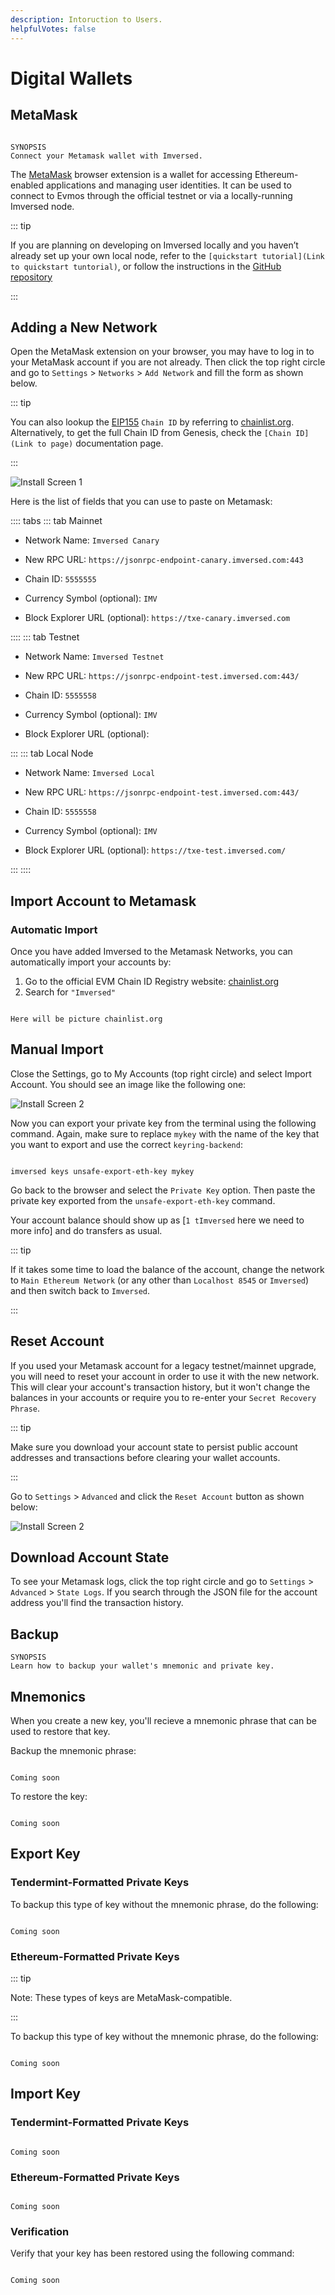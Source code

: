 ```yaml
---
description: Intoruction to Users.
helpfulVotes: false
---
```


# Digital Wallets

## MetaMask

```List

SYNOPSIS
Connect your Metamask wallet with Imversed.

```

The [MetaMask](https://metamask.io/) browser extension is a wallet for accessing Ethereum-enabled applications and managing user identities. It can be used to connect to Evmos through the official testnet or via a locally-running Imversed node.

::: tip

If you are planning on developing on Imversed locally and you haven’t already set up your own local node, refer to the `[quickstart tutorial](Link to quickstart tuntorial)`, or follow the instructions in the [GitHub repository](https://github.com/imversed/imversed)

:::

## Adding a New Network

Open the MetaMask extension on your browser, you may have to log in to your MetaMask account if you are not already. Then click the top right circle and go to `Settings` > `Networks` > `Add Network` and fill the form as shown below.

::: tip

You can also lookup the [EIP155](https://github.com/ethereum/EIPs/blob/master/EIPS/eip-155.md) `Chain ID` by referring to [chainlist.org](https://chainlist.org/). Alternatively, to get the full Chain ID from Genesis, check the `[Chain ID](Link to page)` documentation page.

:::

![Install Screen 1](../images/install1.png)

Here is the list of fields that you can use to paste on Metamask:

:::: tabs ::: tab Mainnet

- Network Name: `Imversed Canary`

- New RPC URL: `https://jsonrpc-endpoint-canary.imversed.com:443`

- Chain ID: `5555555`

- Currency Symbol (optional): `IMV`

- Block Explorer URL (optional): `https://txe-canary.imversed.com` 

:::: ::: tab Testnet

- Network Name: `Imversed Testnet`

- New RPC URL: `https://jsonrpc-endpoint-test.imversed.com:443/`

- Chain ID: `5555558`

- Currency Symbol (optional): `IMV`

- Block Explorer URL (optional):  

::: ::: tab Local Node

- Network Name: `Imversed Local`

- New RPC URL: `https://jsonrpc-endpoint-test.imversed.com:443/`

- Chain ID: `5555558`

- Currency Symbol (optional): `IMV`

- Block Explorer URL (optional): `https://txe-test.imversed.com/` 


::: ::::

## Import Account to Metamask

### Automatic Import

Once you have added Imversed to the Metamask Networks, you can automatically import your accounts by:

1. Go to the official EVM Chain ID Registry website: [chainlist.org](https://chainlist.org/)
2. Search for `"Imversed"`

``` List

Here will be picture chainlist.org

```

## Manual Import

Close the Settings, go to My Accounts (top right circle) and select Import Account. You should see an image like the following one:

![Install Screen 2](../images/Screenshot_4.png)

Now you can export your private key from the terminal using the following command. Again, make sure to replace `mykey` with the name of the key that you want to export and use the correct `keyring-backend`:

``` List

imversed keys unsafe-export-eth-key mykey

```

Go back to the browser and select the `Private Key` option. Then paste the private key exported from the `unsafe-export-eth-key` command.

Your account balance should show up as [`1 tImversed` here we need to more info] and do transfers as usual.

::: tip

If it takes some time to load the balance of the account, change the network to `Main Ethereum Network` (or any other than `Localhost 8545` or `Imversed`) and then switch back to `Imversed`.

:::

## Reset Account

If you used your Metamask account for a legacy testnet/mainnet upgrade, you will need to reset your account in order to use it with the new network. This will clear your account's transaction history, but it won't change the balances in your accounts or require you to re-enter your `Secret Recovery Phrase`.

::: tip

Make sure you download your account state to persist public account addresses and transactions before clearing your wallet accounts.

:::

Go to `Settings` > `Advanced` and click the `Reset Account` button as shown below:

![Install Screen 2](../images/Resetmetamask.png)


## Download Account State

To see your Metamask logs, click the top right circle and go to `Settings` > `Advanced` > `State Logs`. If you search through the JSON file for the account address you'll find the transaction history.

<!-- ## Keplr

```List

Connect your Keplr wallet with Imversed

```
::: tip

The Keplr extension is officially supported only on Chromium-based explorers.

:::

The [Keplr](https://www.keplr.app/) browser extension is a wallet for accessing applications in the Imversed ecosystem and managing user identities. It can be used to connect to Imversed through the official testnet and request Funds from the Faucet.

-->

## Backup

```List
SYNOPSIS
Learn how to backup your wallet's mnemonic and private key.

```

## Mnemonics

When you create a new key, you'll recieve a mnemonic phrase that can be used to restore that key. 

Backup the mnemonic phrase:

```List

Coming soon

```

To restore the key:


```List

Coming soon

```

## Export Key

### Tendermint-Formatted Private Keys

To backup this type of key without the mnemonic phrase, do the following:

```List

Coming soon

```

### Ethereum-Formatted Private Keys

::: tip 

Note: These types of keys are MetaMask-compatible.

:::

To backup this type of key without the mnemonic phrase, do the following:

```List

Coming soon

```

## Import Key

### Tendermint-Formatted Private Keys

```List

Coming soon

```
### Ethereum-Formatted Private Keys


```List

Coming soon

```

### Verification

Verify that your key has been restored using the following command:

```List

Coming soon

```




